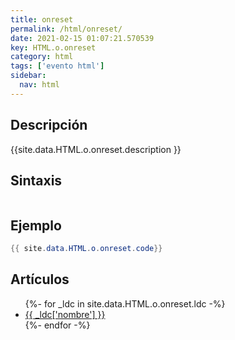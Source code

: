 ```yaml
---
title: onreset
permalink: /html/onreset/
date: 2021-02-15 01:07:21.570539
key: HTML.o.onreset
category: html
tags: ['evento html']
sidebar: 
  nav: html
---
```


## Descripción
{{site.data.HTML.o.onreset.description }}

## Sintaxis
~~~html
~~~

## Ejemplo
~~~java
{{ site.data.HTML.o.onreset.code}}
~~~

## Artículos
<ul>
{%- for _ldc in site.data.HTML.o.onreset.ldc -%}
   <li>
       <a href="{{_ldc['url'] }}">{{ _ldc['nombre'] }}</a>
   </li>
{%- endfor -%}
</ul>
